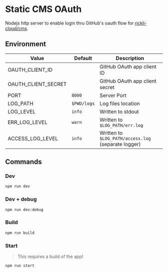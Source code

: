 # Static CMS OAuth

Nodejs http server to enable login thru GitHub's oauth flow for [rickli-cloud/cms](https://github.com/rickli-cloud/cms).

## Environment

| Value               | Default     | Description                                         |
| ------------------- | ----------- | --------------------------------------------------- |
| OAUTH_CLIENT_ID     |             | GitHub OAuth app client ID                          |
| OAUTH_CLIENT_SECRET |             | GitHub OAuth app client secret                      |
| PORT                | `8000`      | Server Port                                         |
| LOG_PATH            | `$PWD/logs` | Log files location                                  |
| LOG_LEVEL           | `info`      | Written to stdout                                   |
| ERR_LOG_LEVEL       | `warn`      | Written to `$LOG_PATH/err.log`                      |
| ACCESS_LOG_LEVEL    | `info`      | Written to `$LOG_PATH/access.log` (separate logger) |

## Commands

### Dev

```sh
npm run dev
```

### Dev + debug

```sh
npm run dev:debug
```

### Build

```sh
npm run build
```

### Start

> This requires a build of the app!

```sh
npm run start
```
